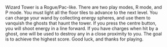 Wizard Tower is a Rogue/Pac-like.  There are two play modes, R mode, and P mode.  You must light all the floor tiles to advance to the next level.  You can charge your wand by collecting energy spheres, and use them to vanquish the ghosts that haunt the tower.  If you press the centre button, you will shoot energy in a line forward.  If you have charges when hit by a ghost, one will be used to destroy any in a close proximity to you.  The goal is to achieve the highest score.  Good luck, and thanks for playing.